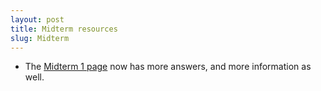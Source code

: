 ```yaml
---
layout: post
title: Midterm resources
slug: Midterm
---
```


* The [Midterm 1 page](/midterm1.html) now has more answers, and more information as well.


